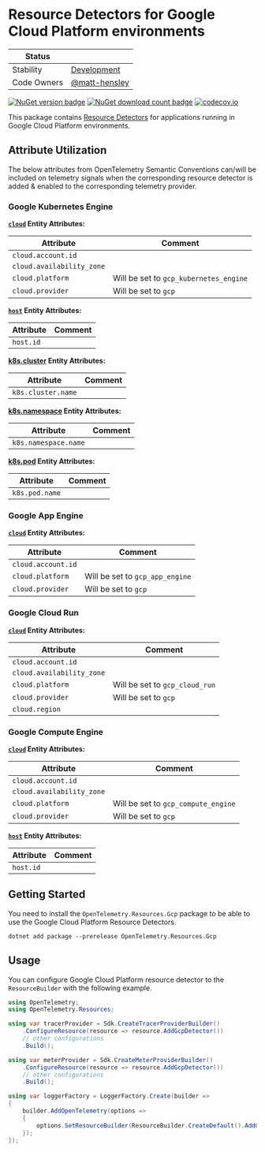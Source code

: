 # Resource Detectors for Google Cloud Platform environments

| Status      |           |
| ----------- | --------- |
| Stability   | [Development](../../README.md#development) |
| Code Owners | [@matt-hensley](https://github.com/matt-hensley) |

[![NuGet version badge](https://img.shields.io/nuget/v/OpenTelemetry.Resources.Gcp)](https://www.nuget.org/packages/OpenTelemetry.Resources.Gcp)
[![NuGet download count badge](https://img.shields.io/nuget/dt/OpenTelemetry.Resources.Gcp)](https://www.nuget.org/packages/OpenTelemetry.Resources.Gcp)
[![codecov.io](https://codecov.io/gh/open-telemetry/opentelemetry-dotnet-contrib/branch/main/graphs/badge.svg?flag=unittests-Resources.Gcp)](https://app.codecov.io/gh/open-telemetry/opentelemetry-dotnet-contrib?flags[0]=unittests-Resources.Gcp)

This package contains [Resource
Detectors](https://github.com/open-telemetry/opentelemetry-specification/blob/main/specification/resource/sdk.md#detecting-resource-information-from-the-environment)
for applications running in Google Cloud Platform environments.

## Attribute Utilization

The below attributes from OpenTelemetry Semantic Conventions can/will be included
on telemetry signals when the corresponding resource detector is
added & enabled to the corresponding telemetry provider.

### Google Kubernetes Engine

**[`cloud`](https://opentelemetry.io/docs/specs/semconv/registry/entities/cloud/#cloud) Entity Attributes:**

| Attribute | Comment |
| --- | --- |
| `cloud.account.id` | |
| `cloud.availability_zone` | |
| `cloud.platform` | Will be set to `gcp_kubernetes_engine` |
| `cloud.provider` | Will be set to `gcp` |

**[`host`](https://opentelemetry.io/docs/specs/semconv/registry/entities/host/#host) Entity Attributes:**

| Attribute | Comment |
| --- | --- |
| `host.id` | |

**[k8s.cluster](https://opentelemetry.io/docs/specs/semconv/registry/entities/k8s/#k8s-cluster) Entity Attributes:**

| Attribute | Comment |
| --- | --- |
| `k8s.cluster.name` | |

**[k8s.namespace](https://opentelemetry.io/docs/specs/semconv/registry/entities/k8s/#k8s-namespace) Entity Attributes:**

| Attribute | Comment |
| --- | --- |
| `k8s.namespace.name` | |

**[k8s.pod](https://opentelemetry.io/docs/specs/semconv/registry/entities/k8s/#k8s-pod) Entity Attributes:**

| Attribute | Comment |
| --- | --- |
| `k8s.pod.name` | |

### Google App Engine

**[`cloud`](https://opentelemetry.io/docs/specs/semconv/registry/entities/cloud/#cloud) Entity Attributes:**

| Attribute | Comment |
| --- | --- |
| `cloud.account.id` | |
| `cloud.platform` | Will be set to `gcp_app_engine` |
| `cloud.provider` | Will be set to `gcp` |

### Google Cloud Run

**[`cloud`](https://opentelemetry.io/docs/specs/semconv/registry/entities/cloud/#cloud) Entity Attributes:**

| Attribute | Comment |
| --- | --- |
| `cloud.account.id` | |
| `cloud.availability_zone` | |
| `cloud.platform` | Will be set to `gcp_cloud_run` |
| `cloud.provider` | Will be set to `gcp` |
| `cloud.region` | |

### Google Compute Engine

**[`cloud`](https://opentelemetry.io/docs/specs/semconv/registry/entities/cloud/#cloud) Entity Attributes:**

| Attribute | Comment |
| --- | --- |
| `cloud.account.id` | |
| `cloud.availability_zone` | |
| `cloud.platform` | Will be set to `gcp_compute_engine` |
| `cloud.provider` | Will be set to `gcp` |

**[`host`](https://opentelemetry.io/docs/specs/semconv/registry/entities/host/#host) Entity Attributes:**

| Attribute | Comment |
| --- | --- |
| `host.id` | |

## Getting Started

You need to install the
`OpenTelemetry.Resources.Gcp` package to be able to use the
Google Cloud Platform Resource Detectors.

```shell
dotnet add package --prerelease OpenTelemetry.Resources.Gcp
```

## Usage

You can configure Google Cloud Platform resource detector to
the `ResourceBuilder` with the following example.

```csharp
using OpenTelemetry;
using OpenTelemetry.Resources;

using var tracerProvider = Sdk.CreateTracerProviderBuilder()
    .ConfigureResource(resource => resource.AddGcpDetector())
    // other configurations
    .Build();

using var meterProvider = Sdk.CreateMeterProviderBuilder()
    .ConfigureResource(resource => resource.AddGcpDetector())
    // other configurations
    .Build();

using var loggerFactory = LoggerFactory.Create(builder =>
{
    builder.AddOpenTelemetry(options =>
    {
        options.SetResourceBuilder(ResourceBuilder.CreateDefault().AddGcpDetector());
    });
});
```
